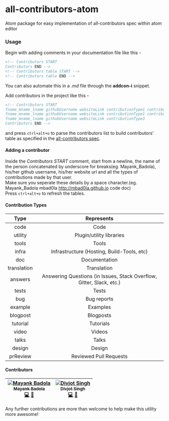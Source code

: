 # all-contributors-atom
Atom package for easy implementation of all-contributors spec within atom editor

### Usage
Begin with adding comments in your documentation file like this -
```markdown
<!-- Contributors START
Contributors END -->
<!-- Contributors table START -->
<!-- Contributors table END -->
```
You can also automate this in a _.md_ file through the **addcon-i** snippet.

Add contributors in the project like this -
```markdown
<!-- Contributors START
fname_mname_lname githubUsername websiteLink contributionType1 contributionType2
fname_mname_lname githubUsername websiteLink contributionType1 contributionType5 contributionType7
fname_mname_lname githubUsername websiteLink contributionType3
Contributors END -->
```
and press `ctrl+alt+o` to parse the contributors list to build contributors' table as specified in the [all-contributors spec](https://github.com/kentcdodds/all-contributors).

#### Adding a contributor
Inside the _Contributors START_ comment, start from a newline, the name of the person concatenated by underscore for breaks(eg. Mayank_Badola), his/her github username, his/her website url and all the types of contributions made by that user.  
Make sure you seperate these details by a space character.(eg. Mayank_Badola mbad0la http://mbad0la.github.io code doc)  
Press `ctrl+alt+o` to refresh the tables.

#### Contribution Types
Type | Represents |
:---: | :---:
code | Code
utility | Plugin/utility libraries
tools | Tools
infra | Infrastructure (Hosting, Build-Tools, etc)
doc | Documentation
translation | Translation
answers | Answering Questions (in Issues, Stack Overflow, Gitter, Slack, etc.)
tests | Tests
bug | Bug reports
example | Examples
blogpost | Blogposts
tutorial | Tutorials
video | Videos
talks | Talks
design | Design
prReview | Reviewed Pull Requests

#### Contributors
| [![Mayank Badola](https://avatars.githubusercontent.com/mbad0la?s=100)<br /><sub>Mayank Badola</sub>](http://mbad0la.github.io)<br />[💻](https://github.com/o-d-i-n/all-contributors-atom/commits?author=mbad0la) [📖](https://github.com/o-d-i-n/all-contributors-atom/commits?author=mbad0la) | [![Divjot Singh](https://avatars.githubusercontent.com/bogas04?s=100)<br /><sub>Divjot Singh</sub>](http://bogas04.github.io)<br />[💻](https://github.com/o-d-i-n/all-contributors-atom/commits?author=bogas04) [📖](https://github.com/o-d-i-n/all-contributors-atom/commits?author=bogas04) |
| :---: | :---: |

Any further contributions are more than welcome to help make this utility more awesome!
